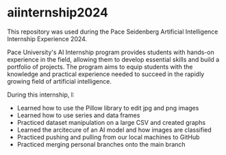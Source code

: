 # aiinternship2024

This repository was used during the Pace Seidenberg Artificial Intelligence Internship Experience 2024.

Pace University's AI Internship program provides students with hands-on experience in the field, allowing them to develop essential skills and build a portfolio of projects. The program aims to equip students with the knowledge and practical experience needed to succeed in the rapidly growing field of artificial intelligence.

During this internship, I:

- Learned how to use the Pillow library to edit jpg and png images
- Learned how to use series and data frames
- Practiced dataset manipulation on a large CSV and created graphs
- Learned the arcitecure of an AI model and how images are classified
- Practiced pushing and pulling from our local machines to GitHub
- Practiced merging personal branches onto the main branch 
